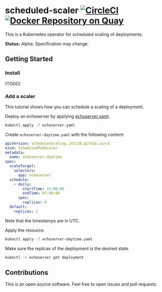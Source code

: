 # scheduled-scaler [![CircleCI](https://circleci.com/gh/int128/scheduled-scaler/tree/master.svg?style=shield)](https://circleci.com/gh/int128/scheduled-scaler/tree/master) [![Docker Repository on Quay](https://quay.io/repository/int128/scheduled-scaler/status "Docker Repository on Quay")](https://quay.io/repository/int128/scheduled-scaler)

This is a Kubernetes operator for scheduled scaling of deployments.

**Status:** Alpha. Specification may change.


## Getting Started

### Install

(TODO)


### Add a scaler

This tutorial shows how you can schedule a scaling of a deployment.

Deploy an echoserver by applying [echoserver.yaml](config/samples/echoserver.yaml).

```sh
kubectl apply -f echoserver.yaml
```

Create `echoserver-daytime.yaml` with the following content.

```yaml
apiVersion: scheduledscaling.int128.github.io/v1
kind: ScheduledPodScaler
metadata:
  name: echoserver-daytime
spec:
  scaleTarget:
    selectors:
      app: echoserver
  schedule:
    - daily:
        startTime: 21:00:00
        endTime: 07:00:00
      spec:
        replicas: 0
  default:
    replicas: 1
```

Note that the timestamps are in UTC.

Apply the resource.

```sh
kubectl apply -f echoserver-daytime.yaml
```

Make sure the replicas of the deployment is the desired state.

```sh
kubectl -n echoserver get deployment
```


## Contributions

This is an open source software.
Feel free to open issues and pull requests.
